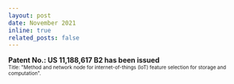 ```yaml
---
layout: post
date: November 2021
inline: true
related_posts: false
---
```



<b> Patent No.: US 11,188,617 B2 has been issued </b>
<br> <font size="1">Title: "Method and network node for internet-of-things (IoT) feature selection for storage and computation".</font> 

